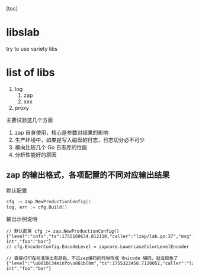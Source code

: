 [toc]

# libslab

try to use variety libs

# list of libs
1. log
    1. zap
    2. xxx
2. proxy





主要试验这几个方面

1. zap 自身使用，核心是参数对结果的影响
2. 生产环境中，如果是写入磁盘的日志，日志切分必不可少
3. 横向比较几个 Go 日志库的性能
4. 分析性能好的原因

## zap 的输出格式，各项配置的不同对应输出结果

默认配置

```go
cfg := zap.NewProductionConfig()
log, err := cfg.Build()
```

输出示例说明

```
// 默认配置 cfg := zap.NewProductionConfig()
{"level":"info","ts":1755160634.812118,"caller":"lzap/lab.go:37","msg":"Lab int","foo":"bar"}
// cfg.EncoderConfig.EncodeLevel = zapcore.LowercaseColorLevelEncoder

// 直接打印在标准输出有颜色，不过zap编码的时候改成 Unicode 编码，就没颜色了
{"level":"\u001b[34minfo\u001b[0m","ts":1755323458.7120051,"caller":"lzap/lab.go:36","msg":"Lab int","foo":"bar"}
```

